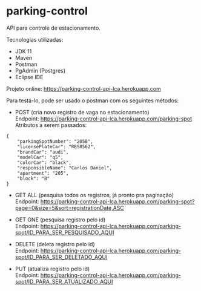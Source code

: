 # parking-control

API para controle de estacionamento.
 
Tecnologias utilizadas:
- JDK 11
- Maven
- Postman
- PgAdmin (Postgres)
- Eclipse IDE

Projeto online: https://parking-control-api-lca.herokuapp.com

Para testá-lo, pode ser usado o postman com os seguintes métodos:

- POST (cria novo registro de vaga no estacionamento) <br/>
Endpoint: https://parking-control-api-lca.herokuapp.com/parking-spot <br/>
Atributos a serem passados:
```
{
    "parkingSpotNumber": "205B",
    "licensePlateCar": "RRS8562",
    "brandCar": "audi",
    "modelCar": "q5",
    "colorCar": "black",
    "responsibleName": "Carlos Daniel",
    "apartment": "205",
    "block": "B"
}
```

- GET ALL (pesquisa todos os registros, já pronto pra paginação) <br/>
Endpoint: https://parking-control-api-lca.herokuapp.com/parking-spot?page=0&size=5&sort=registrationDate,ASC

- GET ONE (pesquisa registro pelo id) <br/>
Endpoint: https://parking-control-api-lca.herokuapp.com/parking-spot/ID_PARA_SER_PESQUISADO_AQUI

- DELETE (deleta registro pelo id) <br/>
Endpoint: https://parking-control-api-lca.herokuapp.com/parking-spot/ID_PARA_SER_DELETADO_AQUI

- PUT (atualiza registro pelo id) <br/>
Endpoint: https://parking-control-api-lca.herokuapp.com/parking-spot/ID_PARA_SER_ATUALIZADO_AQUI
